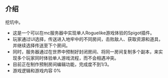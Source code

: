 ## 介绍
挖坑中。
* 这是一个可以在mc服务器中实现单人Roguelike游戏体验的Spigot插件。
* 玩家通过UI选择，传送进入地牢中的不同房间，击败敌人、获取资源和道具，并继续选择传送至下个房间。
* 同时，服务器通过在世界中预制好封闭房间、将同一房间复制多个副本，来实现多个玩家同时体验单人游戏流程，而不会相遇冲突。
* 目前正在制作预制房间编辑功能，完成度不到1/3。
* 游戏逻辑和游戏内容 0%

